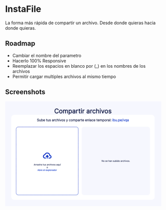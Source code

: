 # InstaFile
La forma más rápida de compartir un archivo. Desde donde quieras hacia donde quieras.

## Roadmap
- Cambiar el nombre del parametro
- Hacerlo 100% Responsive
- Reemplazar los espacios en blanco por (_) en los nombres de los archivos
- Permitir cargar multiples archivos al mismo tiempo

## Screenshots
![App Screenshot](./screenshot-1.png)
